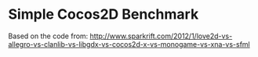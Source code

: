 # Simple Cocos2D Benchmark

Based on the code from: http://www.sparkrift.com/2012/1/love2d-vs-allegro-vs-clanlib-vs-libgdx-vs-cocos2d-x-vs-monogame-vs-xna-vs-sfml


